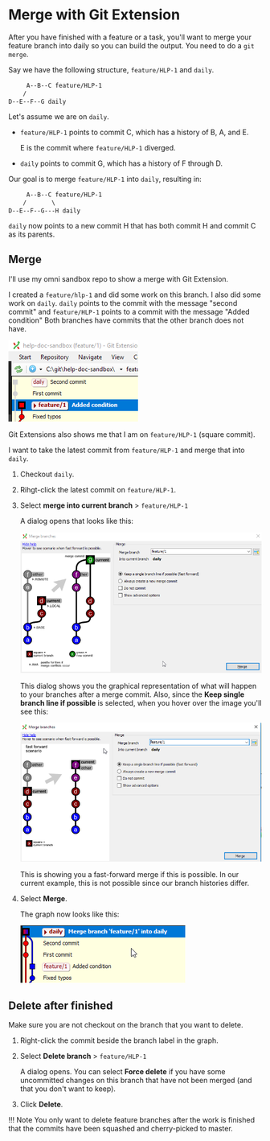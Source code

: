 # Merge with Git Extension

After you have finished with a feature or a task, you'll want to merge your feature branch into daily so you can build the output. You need to do a  `git merge`.

Say we have the following structure, `feature/HLP-1` and `daily`.

```ascii
     A--B--C feature/HLP-1
    /
D--E--F--G daily
```

Let's assume we are on `daily`.

* `feature/HLP-1` points to commit C, which has a history of B, A, and E.

    E is the commit where `feature/HLP-1` diverged.

* `daily` points to commit G, which has a history of F through D.

Our goal is to merge `feature/HLP-1` into `daily`, resulting in:

```ascii
     A--B--C feature/HLP-1
    /       \
D--E--F--G---H daily
```

`daily` now points to a new commit H that has both commit H and commit C as its parents.

## Merge

I'll use my omni sandbox repo to show a merge with Git Extension.

I created a `feature/hlp-1` and did some work on this branch. I also did some work on `daily`. `daily` points to the commit with the message "second commit" and `feature/HLP-1` points to a commit with the message "Added condition" Both branches have commits that the other branch does not have.

![merge](images/gitext-merge.png)

Git Extensions also shows me that I am on `feature/HLP-1` (square commit).

I want to take the latest commit from `feature/HLP-1` and merge that into `daily`.

1. Checkout `daily`.

1. Rihgt-click the latest commit on `feature/HLP-1`.

1. Select **merge into current branch** > `feature/HLP-1`

    A dialog opens that looks like this:

    ![openmerge](images/gitext-merge2.png)

    This dialog shows you the graphical representation of what will happen to your branches after a merge commit. Also, since the **Keep single branch line if possible** is selected, when you hover over the image you'll see this:

    ![hover](images/gitext-merge-ff.png)

    This is showing you a fast-forward merge if this is possible. In our current example, this is not possible since our branch histories differ.

1. Select **Merge**.

    The graph now looks like this:

    ![result](images/gitext-merge3.png)

## Delete after finished

Make sure you are not checkout on the branch that you want to delete.

1. Right-click the commit beside the branch label in the graph.

1. Select **Delete branch** > `feature/HLP-1`

    A dialog opens. You can select **Force delete** if you have some uncommitted changes on this branch that have not been merged (and that you don't want to keep).

1. Click **Delete**.

!!! Note
    You only want to delete feature branches after the work is finished that the commits have been squashed and cherry-picked to master.

